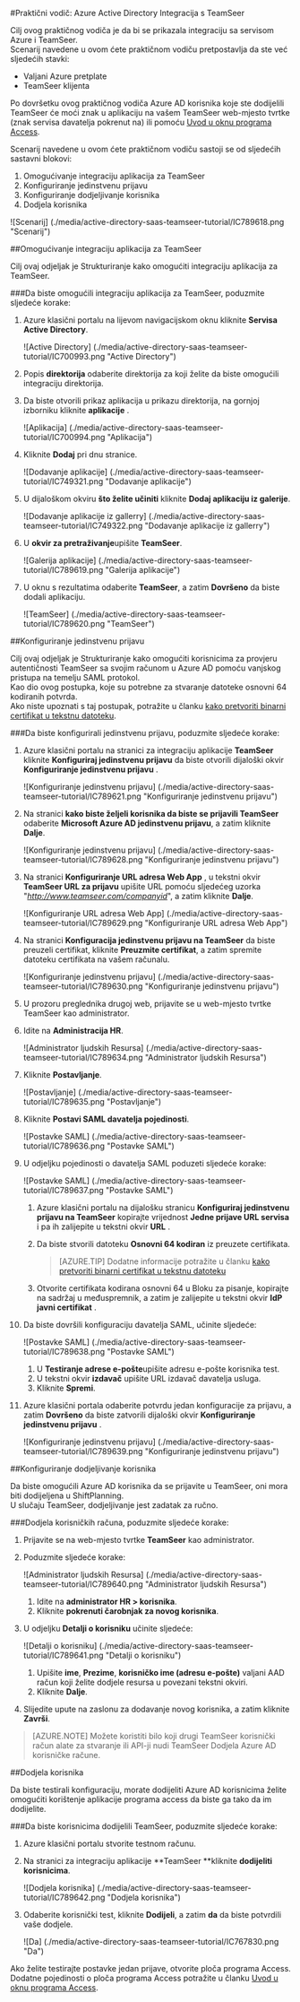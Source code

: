 <properties 
    pageTitle="Praktični vodič: Azure Active Directory Integracija s TeamSeer | Microsoft Azure" 
    description="Saznajte kako koristiti TeamSeer s Azure Active Directory da biste omogućili jedinstvenu prijavu, automatiziranog dodjele resursa i više!" 
    services="active-directory" 
    authors="jeevansd"  
    documentationCenter="na" 
    manager="femila"/>
<tags 
    ms.service="active-directory" 
    ms.devlang="na" 
    ms.topic="article" 
    ms.tgt_pltfrm="na" 
    ms.workload="identity" 
    ms.date="09/11/2016" 
    ms.author="jeedes" />

#<a name="tutorial-azure-active-directory-integration-with-teamseer"></a>Praktični vodič: Azure Active Directory Integracija s TeamSeer
  
Cilj ovog praktičnog vodiča je da bi se prikazala integraciju sa servisom Azure i TeamSeer.  
Scenarij navedene u ovom ćete praktičnom vodiču pretpostavlja da ste već sljedećih stavki:

-   Valjani Azure pretplate
-   TeamSeer klijenta
  
Po dovršetku ovog praktičnog vodiča Azure AD korisnika koje ste dodijelili TeamSeer će moći znak u aplikaciju na vašem TeamSeer web-mjesto tvrtke (znak servisa davatelja pokrenut na) ili pomoću [Uvod u oknu programa Access](active-directory-saas-access-panel-introduction.md).
  
Scenarij navedene u ovom ćete praktičnom vodiču sastoji se od sljedećih sastavni blokovi:

1.  Omogućivanje integraciju aplikacija za TeamSeer
2.  Konfiguriranje jedinstvenu prijavu
3.  Konfiguriranje dodjeljivanje korisnika
4.  Dodjela korisnika

![Scenarij] (./media/active-directory-saas-teamseer-tutorial/IC789618.png "Scenarij")

##<a name="enabling-the-application-integration-for-teamseer"></a>Omogućivanje integraciju aplikacija za TeamSeer
  
Cilj ovaj odjeljak je Strukturiranje kako omogućiti integraciju aplikacija za TeamSeer.

###<a name="to-enable-the-application-integration-for-teamseer-perform-the-following-steps"></a>Da biste omogućili integraciju aplikacija za TeamSeer, poduzmite sljedeće korake:

1.  Azure klasični portalu na lijevom navigacijskom oknu kliknite **Servisa Active Directory**.

    ![Active Directory] (./media/active-directory-saas-teamseer-tutorial/IC700993.png "Active Directory")

2.  Popis **direktorija** odaberite direktorija za koji želite da biste omogućili integraciju direktorija.

3.  Da biste otvorili prikaz aplikacija u prikazu direktorija, na gornjoj izborniku kliknite **aplikacije** .

    ![Aplikacija] (./media/active-directory-saas-teamseer-tutorial/IC700994.png "Aplikacija")

4.  Kliknite **Dodaj** pri dnu stranice.

    ![Dodavanje aplikacije] (./media/active-directory-saas-teamseer-tutorial/IC749321.png "Dodavanje aplikacije")

5.  U dijaloškom okviru **što želite učiniti** kliknite **Dodaj aplikaciju iz galerije**.

    ![Dodavanje aplikacije iz gallerry] (./media/active-directory-saas-teamseer-tutorial/IC749322.png "Dodavanje aplikacije iz gallerry")

6.  U **okvir za pretraživanje**upišite **TeamSeer**.

    ![Galerija aplikacije] (./media/active-directory-saas-teamseer-tutorial/IC789619.png "Galerija aplikacije")

7.  U oknu s rezultatima odaberite **TeamSeer**, a zatim **Dovršeno** da biste dodali aplikaciju.

    ![TeamSeer] (./media/active-directory-saas-teamseer-tutorial/IC789620.png "TeamSeer")

##<a name="configuring-single-sign-on"></a>Konfiguriranje jedinstvenu prijavu
  
Cilj ovaj odjeljak je Strukturiranje kako omogućiti korisnicima za provjeru autentičnosti TeamSeer sa svojim računom u Azure AD pomoću vanjskog pristupa na temelju SAML protokol.  
Kao dio ovog postupka, koje su potrebne za stvaranje datoteke osnovni 64 kodiranih potvrda.  
Ako niste upoznati s taj postupak, potražite u članku [kako pretvoriti binarni certifikat u tekstnu datoteku](http://youtu.be/PlgrzUZ-Y1o).

###<a name="to-configure-single-sign-on-perform-the-following-steps"></a>Da biste konfigurirali jedinstvenu prijavu, poduzmite sljedeće korake:

1.  Azure klasični portalu na stranici za integraciju aplikacije **TeamSeer** kliknite **Konfiguriraj jedinstvenu prijavu** da biste otvorili dijaloški okvir **Konfiguriranje jedinstvenu prijavu** .

    ![Konfiguriranje jedinstvenu prijavu] (./media/active-directory-saas-teamseer-tutorial/IC789621.png "Konfiguriranje jedinstvenu prijavu")

2.  Na stranici **kako biste željeli korisnika da biste se prijavili TeamSeer** odaberite **Microsoft Azure AD jedinstvenu prijavu**, a zatim kliknite **Dalje**.

    ![Konfiguriranje jedinstvenu prijavu] (./media/active-directory-saas-teamseer-tutorial/IC789628.png "Konfiguriranje jedinstvenu prijavu")

3.  Na stranici **Konfiguriranje URL adresa Web App** , u tekstni okvir **TeamSeer URL za prijavu** upišite URL pomoću sljedećeg uzorka "*http://www.teamseer.com/companyid*", a zatim kliknite **Dalje**.

    ![Konfiguriranje URL adresa Web App] (./media/active-directory-saas-teamseer-tutorial/IC789629.png "Konfiguriranje URL adresa Web App")

4.  Na stranici **Konfiguracija jedinstvenu prijavu na TeamSeer** da biste preuzeli certifikat, kliknite **Preuzmite certifikat**, a zatim spremite datoteku certifikata na vašem računalu.

    ![Konfiguriranje jedinstvenu prijavu] (./media/active-directory-saas-teamseer-tutorial/IC789630.png "Konfiguriranje jedinstvenu prijavu")

5.  U prozoru preglednika drugoj web, prijavite se u web-mjesto tvrtke TeamSeer kao administrator.

6.  Idite na **Administracija HR**.

    ![Administrator ljudskih Resursa] (./media/active-directory-saas-teamseer-tutorial/IC789634.png "Administrator ljudskih Resursa")

7.  Kliknite **Postavljanje**.

    ![Postavljanje] (./media/active-directory-saas-teamseer-tutorial/IC789635.png "Postavljanje")

8.  Kliknite **Postavi SAML davatelja pojedinosti**.

    ![Postavke SAML] (./media/active-directory-saas-teamseer-tutorial/IC789636.png "Postavke SAML")

9.  U odjeljku pojedinosti o davatelja SAML poduzeti sljedeće korake:

    ![Postavke SAML] (./media/active-directory-saas-teamseer-tutorial/IC789637.png "Postavke SAML")

    1.  Azure klasični portalu na dijalošku stranicu **Konfiguriraj jedinstvenu prijavu na TeamSeer** kopirajte vrijednost **Jedne prijave URL servisa** i pa ih zalijepite u tekstni okvir **URL** .
    2.  Da biste stvorili datoteku **Osnovni 64 kodiran** iz preuzete certifikata.  

        >[AZURE.TIP] Dodatne informacije potražite u članku [kako pretvoriti binarni certifikat u tekstnu datoteku](http://youtu.be/PlgrzUZ-Y1o)

    3.  Otvorite certifikata kodirana osnovni 64 u Bloku za pisanje, kopirajte na sadržaj u međuspremnik, a zatim je zalijepite u tekstni okvir **IdP javni certifikat** .

10. Da biste dovršili konfiguraciju davatelja SAML, učinite sljedeće:

    ![Postavke SAML] (./media/active-directory-saas-teamseer-tutorial/IC789638.png "Postavke SAML")

    1.  U **Testiranje adrese e-pošte**upišite adresu e-pošte korisnika test.
    2.  U tekstni okvir **izdavač** upišite URL izdavač davatelja usluga.
    3.  Kliknite **Spremi**.

11. Azure klasični portala odaberite potvrdu jedan konfiguracije za prijavu, a zatim **Dovršeno** da biste zatvorili dijaloški okvir **Konfiguriranje jedinstvenu prijavu** .

    ![Konfiguriranje jedinstvenu prijavu] (./media/active-directory-saas-teamseer-tutorial/IC789639.png "Konfiguriranje jedinstvenu prijavu")

##<a name="configuring-user-provisioning"></a>Konfiguriranje dodjeljivanje korisnika
  
Da biste omogućili Azure AD korisnika da se prijavite u TeamSeer, oni mora biti dodijeljena u ShiftPlanning.  
U slučaju TeamSeer, dodjeljivanje jest zadatak za ručno.

###<a name="to-provision-a-user-accounts-perform-the-following-steps"></a>Dodjela korisničkih računa, poduzmite sljedeće korake:

1.  Prijavite se na web-mjesto tvrtke **TeamSeer** kao administrator.

2.  Poduzmite sljedeće korake:

    ![Administrator ljudskih Resursa] (./media/active-directory-saas-teamseer-tutorial/IC789640.png "Administrator ljudskih Resursa")

    1.  Idite na **administrator HR \> korisnika**.
    2.  Kliknite **pokrenuti čarobnjak za novog korisnika**.

3.  U odjeljku **Detalji o korisniku** učinite sljedeće:

    ![Detalji o korisniku] (./media/active-directory-saas-teamseer-tutorial/IC789641.png "Detalji o korisniku")

    1.  Upišite **ime**, **Prezime**, **korisničko ime (adresu e-pošte)** valjani AAD račun koji želite dodjele resursa u povezani tekstni okviri.
    2.  Kliknite **Dalje**.

4.  Slijedite upute na zaslonu za dodavanje novog korisnika, a zatim kliknite **Završi**.

>[AZURE.NOTE] Možete koristiti bilo koji drugi TeamSeer korisnički račun alate za stvaranje ili API-ji nudi TeamSeer Dodjela Azure AD korisničke račune.

##<a name="assigning-users"></a>Dodjela korisnika
  
Da biste testirali konfiguraciju, morate dodijeliti Azure AD korisnicima želite omogućiti korištenje aplikacije programa access da biste ga tako da im dodijelite.

###<a name="to-assign-users-to-teamseer-perform-the-following-steps"></a>Da biste korisnicima dodijelili TeamSeer, poduzmite sljedeće korake:

1.  Azure klasični portalu stvorite testnom računu.

2.  Na stranici za integraciju aplikacije **TeamSeer **kliknite **dodijeliti korisnicima**.

    ![Dodjela korisnika] (./media/active-directory-saas-teamseer-tutorial/IC789642.png "Dodjela korisnika")

3.  Odaberite korisnički test, kliknite **Dodijeli**, a zatim **da** da biste potvrdili vaše dodjele.

    ![Da] (./media/active-directory-saas-teamseer-tutorial/IC767830.png "Da")
  
Ako želite testirajte postavke jedan prijave, otvorite ploča programa Access. Dodatne pojedinosti o ploča programa Access potražite u članku [Uvod u oknu programa Access](active-directory-saas-access-panel-introduction.md).